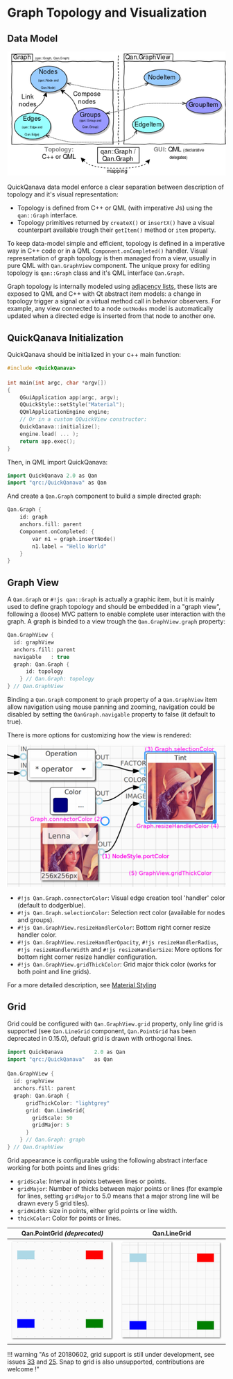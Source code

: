 Graph Topology and Visualization
============================

Data Model
------------------

![Graph Datamodel](graph/graph-datamodel.png)


QuickQanava data model enforce a clear separation between description of topology and it's visual representation:

- Topology is defined from C++ or QML (with imperative Js) using the `qan::Graph` interface. 
- Topology primitives returned by `createX()` or `insertX()` have a visual counterpart available trough their `getItem()` method or `item` property.

To keep data-model simple and efficient, topology is defined in a imperative way in C++ code or in a QML `Component.onCompleted()` handler. Visual representation of graph topology is then managed from a view, usually in pure QML with `Qan.GraphView` component. The unique proxy for editing topology is `qan::Graph` class and it's QML interface `Qan.Graph`.

Graph topology is internally modeled using [adjacency lists](https://en.wikipedia.org/wiki/Adjacency_list), these lists are exposed to QML and C++ with Qt abstract item models: a change in topology trigger a signal or a virtual method call in behavior observers. For example, any view connected to a node `outNodes` model is automatically updated when a directed edge is inserted from that node to another one.

QuickQanava Initialization 
------------------

QuickQanava should be initialized in your c++ main function:

``` cpp hl_lines="9"
#include <QuickQanava>

int main(int argc, char *argv[])
{
    QGuiApplication app(argc, argv);
    QQuickStyle::setStyle("Material");
    QQmlApplicationEngine engine;
	// Or in a custom QQuickView constructor:
    QuickQanava::initialize();
	engine.load( ... );
    return app.exec();
}
```

Then, in QML import QuickQanava:
``` cpp
import QuickQanava 2.0 as Qan
import "qrc:/QuickQanava" as Qan
```

And create a `Qan.Graph` component to build a simple directed graph:
``` cpp
Qan.Graph {
    id: graph
    anchors.fill: parent
    Component.onCompleted: {
        var n1 = graph.insertNode()
        n1.label = "Hello World"
    }
}
```

Graph View
------------------

A `Qan.Graph` or `#!js qan::Graph` is actually a graphic item, but it is mainly used to define graph topology and should be embedded in a "graph view", following a (loose) MVC pattern to enable complete user interaction with the graph. A graph is binded to a view trough the `Qan.GraphView.graph` property:

``` cpp hl_lines="5"
Qan.GraphView {
  id: graphView
  anchors.fill: parent
  navigable   : true
  graph: Qan.Graph {
      id: topology
    } // Qan.Graph: topology
} // Qan.GraphView
```

Binding a `Qan.Graph` component to `graph` property of a `Qan.GraphView` item allow navigation using mouse panning and zooming, navigation could be disabled by setting the `QanGraph.navigable` property to false (it default to true).

There is more options for customizing how the view is rendered:

![Qan.GraphView properties](graph/graphview_graph_properties.png)

- `#!js Qan.Graph.connectorColor`: Visual edge creation tool 'handler' color (default to dodgerblue).
- `#!js Qan.Graph.selectionColor`: Selection rect color (available for nodes and groups).
- `#!js Qan.GraphView.resizeHandlerColor`: Bottom right corner resize handler color.
- `#!js Qan.GraphView.resizeHandlerOpacity`, `#!js resizeHandlerRadius`, `#!js resizeHandlerWidth` and `#!js resizeHandlerSize`: More options for bottom right corner resize handler configuration.
- `#!js Qan.GraphView.gridThickColor`: Grid major thick color (works for both point and line grids).

For a more detailed description, see [Material Styling](styles.md#material)


Grid
------------------

Grid could be configured with `Qan.GraphView.grid` property, only line grid is supported (see `Qan.LineGrid` component, `Qan.PointGrid` has been deprecated in 0.15.0), default grid is drawn with orthogonal lines.

``` cpp hl_lines="5"
import QuickQanava          2.0 as Qan
import "qrc:/QuickQanava"   as Qan

Qan.GraphView {
  id: graphView
  anchors.fill: parent
  graph: Qan.Graph {
      gridThickColor: "lightgrey"
      grid: Qan.LineGrid{ 
        gridScale: 50
        gridMajor: 5
      }
    } // Qan.Graph: graph
} // Qan.GraphView
```

Grid appearance is configurable using the following abstract interface working for both points and lines grids:

- `gridScale`: Interval in points between lines or points.
- `gridMajor`: Number of thicks between major points or lines (for example for lines, setting `gridMajor` to 5.0 means that a major strong line will be drawn every 5 grid tiles).
- `gridWidth`: size in points, either grid points or line width.
- `thickColor`: Color for points or lines.

| Qan.PointGrid *(deprecated)*                        |Qan.LineGrid                                       |
| ---                                                 | :---:                                             | 
| ![Qan.GraphView properties](graph/grid_points.png)  | ![Qan.GraphView properties](graph/grid_lines.png) | 

!!! warning "As of 20180602, grid support is still under development, see issues [33](https://github.com/cneben/QuickQanava/issues/33) and [25](https://github.com/cneben/QuickQanava/issues/25). Snap to grid is also unsupported, contributions are welcome !"

